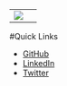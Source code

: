 
| | |
|---|---|
|<img style="text-align:center" src="http://scg.unibe.ch/download/prani/profile-pic.JPG"/>|

#Quick Links

-  [GitHub](https://poojaruhal.github.io/)
-  [LinkedIn](https://www.linkedin.com/in/pooja-rani-01985b68/)
-  [Twitter](https://twitter.com/poojaruhal)
